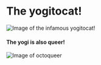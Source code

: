 # The yogitocat!

![Image of the infamous yogitocat!](https://octodex.github.com/images/yogitocat.png)

#### The yogi is also queer!

![Image of octoqueer](https://octodex.github.com/images/Octoqueer.png)

